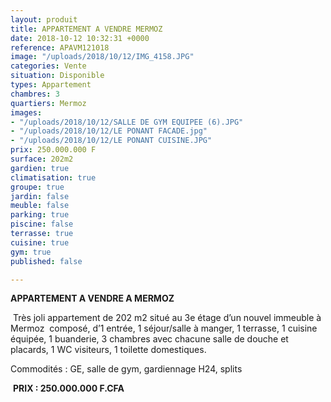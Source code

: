 ```yaml
---
layout: produit
title: APPARTEMENT A VENDRE MERMOZ
date: 2018-10-12 10:32:31 +0000
reference: APAVM121018
image: "/uploads/2018/10/12/IMG_4158.JPG"
categories: Vente
situation: Disponible
types: Appartement
chambres: 3
quartiers: Mermoz
images:
- "/uploads/2018/10/12/SALLE DE GYM EQUIPEE (6).JPG"
- "/uploads/2018/10/12/LE PONANT FACADE.jpg"
- "/uploads/2018/10/12/LE PONANT CUISINE.JPG"
prix: 250.000.000 F
surface: 202m2
gardien: true
climatisation: true
groupe: true
jardin: false
meuble: false
parking: true
piscine: false
terrasse: true
cuisine: true
gym: true
published: false

---
```

**APPARTEMENT A VENDRE A MERMOZ** 

 Très joli appartement de 202 m2 situé au 3e étage d’un nouvel immeuble à Mermoz  composé, d’1 entrée, 1 séjour/salle à manger, 1 terrasse, 1 cuisine équipée, 1 buanderie, 3 chambres avec chacune salle de douche et placards, 1 WC visiteurs, 1 toilette domestiques.

Commodités : GE, salle de gym, gardiennage H24, splits

 **PRIX : 250.000.000 F.CFA**